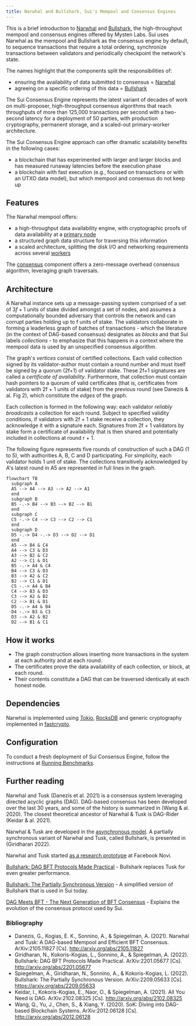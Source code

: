 ```yaml
---
title: Narwhal and Bullshark, Sui's Mempool and Consensus Engines
---
```


This is a brief introduction to [Narwhal](https://github.com/MystenLabs/narwhal) and [Bullshark](https://arxiv.org/abs/2209.05633), the high-throughput mempool and consensus engines offered by Mysten Labs. Sui uses Narwhal as the mempool and Bullshark as the consensus engine by default, to sequence transactions that require a total ordering, synchronize transactions between validators and periodically checkpoint the network's state.

The names highlight that the components split the responsibilities of:
 * ensuring the availability of data submitted to consensus = [Narwhal](https://arxiv.org/abs/2105.11827)
 * agreeing on a specific ordering of this data = [Bullshark](https://arxiv.org/abs/2209.05633)

The Sui Consensus Engine represents the latest variant of decades of work on multi-proposer, high-throughput consensus algorithms that reach throughputs of more than 125,000 transactions per second with a two-second latency for a deployment of 50 parties, with production cryptography, permanent storage, and a scaled-out primary-worker architecture.

The Sui Consensus Engine approach can offer dramatic scalability benefits in the following cases:
 * a blockchain that has experimented with larger and larger blocks and has measured runaway latencies before the execution phase
 * a blockchain with fast execution (e.g., focused on transactions or with an UTXO data model), but which mempool and consensus do not keep up

## Features

The Narwhal mempool offers:
 * a high-throughput data availability engine, with cryptographic proofs of data availability at a [primary node](https://github.com/MystenLabs/sui/blob/main/narwhal/primary)
 * a structured graph data structure for traversing this information
 * a scaled architecture, splitting the disk I/O and networking requirements across several [workers](https://github.com/MystenLabs/sui/blob/main/narwhal/worker)

The [consensus](https://github.com/MystenLabs/sui/blob/main/narwhal/consensus) component offers a zero-message overhead consensus algorithm, leveraging graph traversals.

## Architecture

A Narwhal instance sets up a message-passing system comprised of a set of $3f+1$ units of stake divided amongst a set of nodes, and assumes a computationally bounded adversary that controls the network and can corrupt parties holding up to f units of stake. The validators collaborate in forming a leaderless graph of batches of transactions - which the literature (in the context of DAG-based consensus) designates as _blocks_ and that Sui labels _collections_ - to emphasize that this happens in a context where the mempool data is used by an unspecified consensus algorithm.

The graph's *vertices* consist of certified collections. Each valid collection signed by its validator-author must contain a round number and must itself be signed by a quorum (2f+1) of validator stake. These 2f+1 signatures are called a _certificate of availability_. Furthermore, that collection must contain hash pointers to a quorum of valid certificates (that is, certificates from validators with 2f + 1 units of stake) from the previous round (see Danezis & al. Fig 2), which constitute the *edges* of the graph.

Each collection is formed in the following way: each validator _reliably broadcasts_ a collection for each round. Subject to specified validity conditions, if validators with 2f + 1 stake receive a collection, they acknowledge it with a signature each. Signatures from 2f + 1 validators by stake form a certificate of availability that is then shared and potentially included in collections at round r + 1.

The following figure represents five rounds of construction of such a DAG (1 to 5), with authorities A, B, C and D participating. For simplicity, each validator holds 1 unit of stake. The collections transitively acknowledged by A's latest round in A5 are represented in full lines in the graph.

```mermaid
flowchart TB
  subgraph A
  A5 --> A4 --> A3 --> A2 --> A1
  end
  subgraph B
  B5 -.-> B4 --> B3 --> B2 --> B1
  end 
  subgraph C
  C5 -.-> C4 --> C3 --> C2 --> C1
  end
  subgraph D
  D5 -.-> D4 -.-> D3 --> D2 --> D1
  end
  A5 --> B4 & C4
  A4 --> C3 & D3
  A3 --> B2 & C2
  A2 --> C1 & D1
  B5 -.-> A4 & C4
  B4 --> C3 & D3
  B3 --> A2 & C2
  B2 --> C1 & D1
  C5 -.-> A4 & B4
  C4 --> B3 & D3
  C3 --> A2 & B2
  C2 --> B1 & D1
  D5 -.-> A4 & B4
  D4 -.-> B3 & C3
  D3 --> A2 & B2
  D2 --> B1 & C1
```

## How it works

 * The graph construction allows inserting more transactions in the system at each authority and at each round.
 * The certificates prove the data availability of each collection, or block, at each round.
 * Their contents constitute a DAG that can be traversed identically at each honest node.

## Dependencies

Narwhal is implemented using [Tokio](https://github.com/tokio-rs/tokio), [RocksDB](https://github.com/facebook/rocksdb/) and generic cryptography implemented in [fastcrypto](https://github.com/MystenLabs/fastcrypto).

## Configuration

To conduct a fresh deployment of Sui Consensus Engine, follow the instructions at [Running Benchmarks](https://github.com/MystenLabs/sui/blob/main/narwhal/benchmark).

## Further reading

Narwhal and Tusk (Danezis et al. 2021) is a consensus system leveraging directed acyclic graphs (DAG). DAG-based consensus has been developed over the last 30 years, and some of the history is summarized in (Wang & al. 2020). The closest theoretical ancestor of Narwhal & Tusk is DAG-Rider (Keidar & al. 2021).

Narwhal & Tusk are developed in the [asynchronous model](https://decentralizedthoughts.github.io/2019-06-01-2019-5-31-models/). A partially synchronous variant of Narwhal and Tusk, called Bullshark, is presented in (Giridharan 2022).

Narwhal and Tusk started [as a research prototype](https://github.com/facebookresearch/narwhal) at Facebook Novi.

[Bullshark: DAG BFT Protocols Made Practical](https://arxiv.org/pdf/2201.05677.pdf) - 
Bullshark replaces Tusk for even greater performance.

[Bullshark: The Partially Synchronous Version](https://arxiv.org/pdf/2209.05633.pdf) - 
A simplified version of Bullshark that is used in Sui today.

[DAG Meets BFT - The Next Generation of BFT Consensus](https://decentralizedthoughts.github.io/2022-06-28-DAG-meets-BFT/) - Explains the evolution of the consensus protocol used by Sui.

### Bibliography

 * Danezis, G., Kogias, E. K., Sonnino, A., & Spiegelman, A. (2021). Narwhal and Tusk: A DAG-based Mempool and Efficient BFT Consensus. ArXiv:2105.11827 [Cs]. http://arxiv.org/abs/2105.11827
 * Giridharan, N., Kokoris-Kogias, L., Sonnino, A., & Spiegelman, A. (2022). Bullshark: DAG BFT Protocols Made Practical. ArXiv:2201.05677 [Cs]. http://arxiv.org/abs/2201.05677
 * Spiegelman, A., Giridharan, N., Sonnino, A., & Kokoris-Kogias, L. (2022). Bullshark: The Partially Synchronous Version. ArXiv:2209.05633 [Cs]. https://arxiv.org/abs/2209.05633
 * Keidar, I., Kokoris-Kogias, E., Naor, O., & Spiegelman, A. (2021). All You Need is DAG. ArXiv:2102.08325 [Cs]. http://arxiv.org/abs/2102.08325
 * Wang, Q., Yu, J., Chen, S., & Xiang, Y. (2020). SoK: Diving into DAG-based Blockchain Systems. ArXiv:2012.06128 [Cs]. http://arxiv.org/abs/2012.06128
